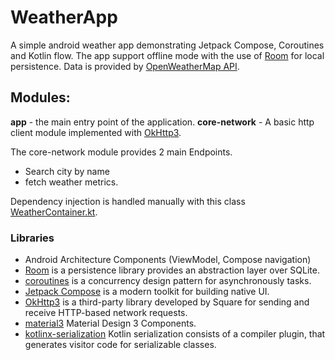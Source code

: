 # <b>WeatherApp</b>

A simple android weather app demonstrating Jetpack Compose, Coroutines and Kotlin flow.
The app support offline mode with the use of [Room](https://developer.android.com/training/data-storage/) for local persistence.
Data is provided by [OpenWeatherMap API](https://openweathermap.org/api).

## Modules:

<b>app</b> - the main entry point of the application.
<b>core-network</b> - A basic http client module implemented with [OkHttp3](https://square.github.io/okhttp/).

The core-network module provides 2 main Endpoints.
* Search city by name
* fetch weather metrics.

Dependency injection is handled manually with this
class [WeatherContainer.kt](https://github.com/forzakmah/weatherApp/blob/main/app/src/main/java/com/bkcoding/weather/WeatherContainer.kt).

### Libraries

* Android Architecture Components (ViewModel, Compose navigation)
* [Room](https://developer.android.com/training/data-storage/room) is a persistence library provides an abstraction layer over SQLite.
* [coroutines](https://developer.android.com/kotlin/coroutines?hl=fr) is a concurrency design pattern for asynchronously tasks.
* [Jetpack Compose](https://developer.android.com/jetpack/compose) is a modern toolkit for building native UI.
* [OkHttp3](https://square.github.io/okhttp/) is a third-party library developed by Square for sending and receive HTTP-based network requests.
* [material3](https://developer.android.com/jetpack/androidx/releases/compose-material3) Material Design 3 Components.
* [kotlinx-serialization](https://github.com/Kotlin/kotlinx.serialization) Kotlin serialization consists of a compiler plugin, that generates visitor code for serializable classes.